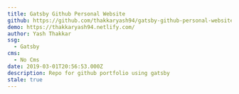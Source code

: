 ```yaml
---
title: Gatsby Github Personal Website
github: https://github.com/thakkaryash94/gatsby-github-personal-website
demo: https://thakkaryash94.netlify.com/
author: Yash Thakkar
ssg:
  - Gatsby
cms:
  - No Cms
date: 2019-03-01T20:56:53.000Z
description: Repo for github portfolio using gatsby
stale: true
---
```

